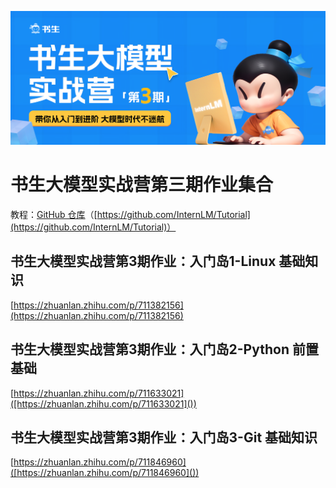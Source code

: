 ![1722475528985](image/README/1722475528985.png)


# 书生大模型实战营第三期作业集合


教程：[GitHub 仓库](https://github.com/InternLM/Tutorial)（[https://github.com/InternLM/Tutorial](https://github.com/InternLM/Tutorial)）


## 书生大模型实战营第3期作业：入门岛1-Linux 基础知识

[https://zhuanlan.zhihu.com/p/711382156](https://zhuanlan.zhihu.com/p/711382156)


## 书生大模型实战营第3期作业：入门岛2-Python 前置基础

[https://zhuanlan.zhihu.com/p/711633021]([https://zhuanlan.zhihu.com/p/711633021]())


## 书生大模型实战营第3期作业：入门岛3-Git 基础知识

[https://zhuanlan.zhihu.com/p/711846960]([https://zhuanlan.zhihu.com/p/711846960]())
